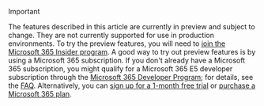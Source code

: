 > [!IMPORTANT]
> The features described in this article are currently in preview and subject to change. They are not currently supported for use in production environments. To try the preview features, you will need to [join the Microsoft 365 Insider program](https://insider.microsoft365.com/join).
> A good way to try out preview features is by using a Microsoft 365 subscription. If you don't already have a Microsoft 365 subscription, you might qualify for a Microsoft 365 E5 developer subscription through the [Microsoft 365 Developer Program](https://aka.ms/devprogramsignup); for details, see the [FAQ](/office/developer-program/microsoft-365-developer-program-faq#who-qualifies-for-a-microsoft-365-e5-developer-subscription-). Alternatively, you can [sign up for a 1-month free trial](https://www.microsoft.com/microsoft-365/try) or [purchase a Microsoft 365 plan](https://www.microsoft.com/microsoft-365/business/compare-all-microsoft-365-business-products-g).

